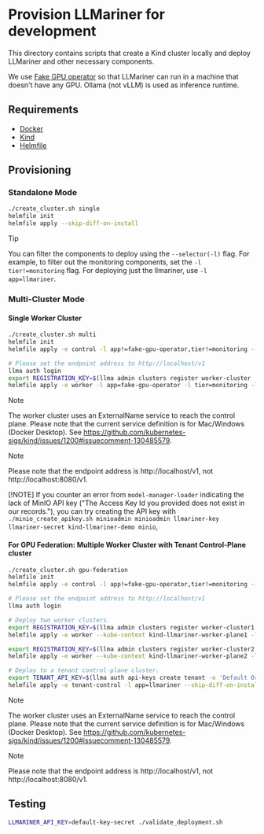 # Provision LLMariner for development

This directory contains scripts that create a Kind cluster locally and deploy LLMariner and other necessary components.

We use [Fake GPU operator](https://github.com/run-ai/fake-gpu-operator) so that LLMariner can run in a machine that doesn't have any GPU. Ollama (not vLLM) is used as inference runtime.

## Requirements

- [Docker](https://docs.docker.com/engine/install/)
- [Kind](https://kind.sigs.k8s.io/docs/user/quick-start/#installation)
- [Helmfile](https://helmfile.readthedocs.io/en/latest/#installation)

## Provisioning

### Standalone Mode

```bash
./create_cluster.sh single
helmfile init
helmfile apply --skip-diff-on-install
```

> [!TIP]
> You can filter the components to deploy using the `--selector(-l)` flag.
> For example, to filter out the monitoring components, set the `-l tier!=monitoring` flag.
> For deploying just the llmariner, use `-l app=llmariner`.

### Multi-Cluster Mode

#### Single Worker Cluster

```bash
./create_cluster.sh multi
helmfile init
helmfile apply -e control -l app!=fake-gpu-operator,tier!=monitoring --skip-diff-on-install

# Please set the endpoint address to http://localhost/v1
llma auth login
export REGISTRATION_KEY=$(llma admin clusters register worker-cluster | sed -n 's/.*Registration Key: "\([^"]*\)".*/\1/p')
helmfile apply -e worker -l app=fake-gpu-operator -l tier=monitoring -l app=llmariner --skip-diff-on-install
```

> [!NOTE]
> The worker cluster uses an ExternalName service to reach the control plane.
> Please note that the current service definition is for Mac/Windows (Docker Desktop).
> See https://github.com/kubernetes-sigs/kind/issues/1200#issuecomment-130485579.

> [!NOTE]
> Please note that the endpoint address is http://localhost/v1, not http://localhost:8080/v1.
>
> [!NOTE] If you counter an error from `model-manager-loader` indicating the lack of MinIO API key
> ("The Access Key Id you provided does not exist in our records."), you can try creating the API key with
> `./minio_create_apikey.sh minioadmin minioadmin llmariner-key llmariner-secret kind-llmariner-demo minio`,


#### For GPU Federation: Multiple Worker Cluster with Tenant Control-Plane cluster

```bash
./create_cluster.sh gpu-federation
helmfile init
helmfile apply -e control -l app!=fake-gpu-operator,tier!=monitoring --skip-diff-on-install

# Please set the endpoint address to http://localhost/v1
llma auth login

# Deploy two worker clusters.
export REGISTRATION_KEY=$(llma admin clusters register worker-cluster1 | sed -n 's/.*Registration Key: "\([^"]*\)".*/\1/p')
helmfile apply -e worker --kube-context kind-llmariner-worker-plane1 -l app=fake-gpu-operator -l app=llmariner --skip-diff-on-install

export REGISTRATION_KEY=$(llma admin clusters register worker-cluster2 | sed -n 's/.*Registration Key: "\([^"]*\)".*/\1/p')
helmfile apply -e worker --kube-context kind-llmariner-worker-plane2 -l app=fake-gpu-operator -l app=llmariner --skip-diff-on-install

# Deploy to a tenant control-plane cluster.
export TENANT_API_KEY=$(llma auth api-keys create tenant -o 'Default Organization' --role tenant-system --service-account | sed -n 's/.*Secret: \(.*\)/\1/p')
helmfile apply -e tenant-control -l app=llmariner --skip-diff-on-install
```

> [!NOTE]
> The worker cluster uses an ExternalName service to reach the control plane.
> Please note that the current service definition is for Mac/Windows (Docker Desktop).
> See https://github.com/kubernetes-sigs/kind/issues/1200#issuecomment-130485579.

> [!NOTE]
> Please note that the endpoint address is http://localhost/v1, not http://localhost:8080/v1.


## Testing

```bash
LLMARINER_API_KEY=default-key-secret ./validate_deployment.sh
```
